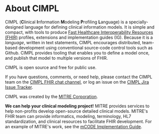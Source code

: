 # About CIMPL

CIMPL (**C**linical **I**nformation **M**odeling **P**rofiling **L**anguage) is a specially-designed language for defining clinical information models. It is simple and compact, with tools to produce [Fast Healthcare Interoperability Resources (FHIR)](https://www.hl7.org/fhir/overview.html) profiles, extensions and implementation guides (IG). Because it is a _language_, written in text statements, CIMPL encourages distributed, team-based development using conventional source-code control tools such as Github. CIMPL provides tooling that enables you to define a model once, and publish that model to multiple versions of FHIR.

CIMPL is open source and free for public use.

If you have questions, comments, or need help, please contact the CIMPL team on the [CIMPL FHIR chat channel](https://chat.fhir.org/#narrow/stream/197290-cimpl), or log an issue on the [CIMPL Jira Issue Tracker](https://standardhealthrecord.atlassian.net/secure/BrowseProjects.jspa).

CIMPL was created by the [MITRE Corporation](http://www.mitre.org). 

**We can help your clinical modeling project!** MITRE provides services to help non-profits develop open-source detailed clinical models. MITRE's FHIR team can provide informatics, modeling, terminology, HL7 standardization, and clinical resources to facilitate FHIR development. For an example of MITRE's work, see the [mCODE Implementation Guide](http://build.fhir.org/ig/HL7/fhir-mCODE-ig/branches/master/index.html).
